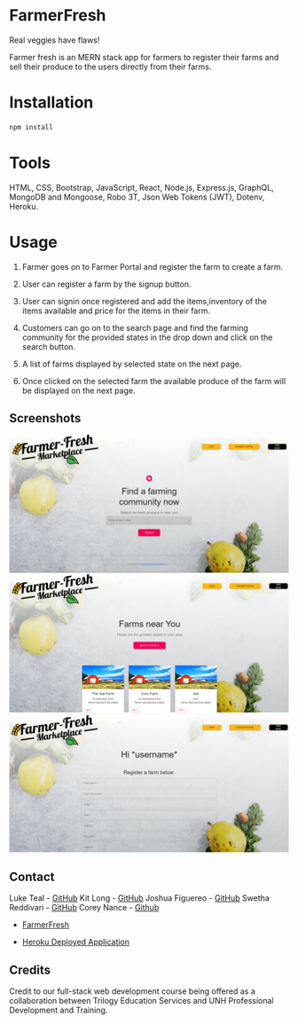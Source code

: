 # FarmerFresh
Real veggies have flaws!

Farmer fresh is an MERN stack app for farmers to register their farms and sell their produce to the users directly from their farms.

# Installation

```bash
npm install
```
# Tools

HTML, CSS, Bootstrap, JavaScript, React, Node.js, Express.js, GraphQL, MongoDB and Mongoose, Robo 3T, Json Web Tokens (JWT), Dotenv, Heroku.

# Usage

1. Farmer goes on to Farmer Portal and register the farm to create a farm.

2. User can register a farm by the signup button.

3. User can signin once registered and  add the items,inventory of the items available and price for the items in their farm.

4. Customers can go on to the search page and find the farming community for the provided states in the drop down and click on the search button.

5. A list of farms displayed by selected state on the next page.

6. Once clicked on the selected farm the available produce of the farm will be displayed on the next page.



## Screenshots

![Home Page](./assets/images/homepage.png)
![Area Page](./assets/images/areabypage.png)
![Register Page](./assets/images/registerpage.png)


## Contact

Luke Teal - [GitHub](https://github.com/luketeal)
Kit Long - [GitHub](https://github.com/kitclong)
Joshua Figuereo - [GitHub](https://github.com/Jfig27)
Swetha Reddivari - [GitHub](https://github.com/swethareddyl)
Corey Nance - [Github](https://github.com/coreyNance)

* [FarmerFresh](https://github.com/luketeal/farmerFresh/)

* [Heroku Deployed Application](https://farmerfresh.herokuapp.com/)

## Credits

Credit to our full-stack web development course being offered as a collaboration between Trilogy Education Services and UNH Professional Development and Training.

